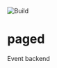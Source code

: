 ![Build](https://github.com/tuuturu/pager-event-service/workflows/Release/badge.svg)

# paged
Event backend
